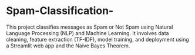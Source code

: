 # Spam-Classification-
This project classifies messages as Spam or Not Spam using Natural Language Processing (NLP) and Machine Learning. It involves data cleaning, feature extraction (TF-IDF), model training, and deployment using a Streamlit web app and the Naive Bayes Theorem.
